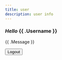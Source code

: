 ```yaml
---
title: user
description: user info
---
```


### _Hello_ {{ .Username }}

{{ .Message }}

<form action="/logout">
	<input type="submit" value="Logout">
</form>
